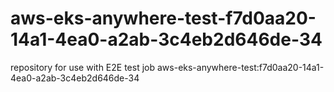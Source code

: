 # aws-eks-anywhere-test-f7d0aa20-14a1-4ea0-a2ab-3c4eb2d646de-34
repository for use with E2E test job aws-eks-anywhere-test:f7d0aa20-14a1-4ea0-a2ab-3c4eb2d646de-34
